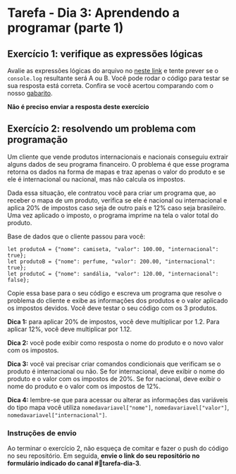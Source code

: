 # Tarefa - Dia 3: Aprendendo a programar (parte 1)

## Exercício 1: verifique as expressões lógicas

Avalie as expressões lógicas do arquivo no [neste link](./logica.js) e tente prever se o ```console.log``` resultante será A ou B.
Você pode rodar o código para testar se sua resposta está correta. Confira se você acertou comparando com o nosso [gabarito](../Gabaritos).

**Não é preciso enviar a resposta deste exercício**

## Exercício 2: resolvendo um problema com programação

Um cliente que vende produtos internacionais e nacionais conseguiu extrair alguns dados de seu programa financeiro. 
O problema é que esse programa retorna os dados na forma de mapas e traz apenas o valor do produto e 
se ele é internacional ou nacional, mas não calcula os impostos.

Dada essa situação, ele contratou você para criar um programa que, ao receber o mapa de um produto, verifica 
se ele é nacional ou internacional e aplica 20% de impostos caso seja de outro país e 12% caso seja brasileiro.
Uma vez aplicado o imposto, o programa imprime na tela o valor total do produto.

Base de dados que o cliente passou para você:
```
let produtoA = {"nome": camiseta, "valor": 100.00, "internacional": true};
let produtoB = {"nome": perfume, "valor": 200.00, "internacional": true};
let produtoC = {"nome": sandália, "valor": 120.00, "internacional": false};
```

Copie essa base para o seu código e escreva um programa que resolve o problema do cliente e exibe as informações dos produtos e o valor aplicado os impostos devidos. Você deve testar o seu código com os 3 produtos.

**Dica 1:** para aplicar 20% de impostos, você deve multiplicar por 1.2. Para aplicar 12%, você deve multiplicar por 1.12.

**Dica 2:** você pode exibir como resposta o nome do produto e o novo valor com os impostos.

**Dica 3:** você vai precisar criar comandos condicionais que verificam se o produto é internacional ou não. Se for internacional, deve exibir o nome do produto e o valor com os impostos de 20%. Se for nacional, deve exibir o nome do produto e o valor com os impostos de 12%.

**Dica 4:** lembre-se que para acessar ou alterar as informações das variáveis do tipo mapa você utiliza `nomedavariavel["nome"]`, `nomedavariavel["valor"]`, `nomedavariavel["internacional"]`.

### Instruções de envio

Ao terminar o exercício 2, não esqueça de comitar e fazer o push do código no seu repositório. Em seguida, **envie o link do seu repositório no formulário indicado do canal #💪tarefa-dia-3**.
